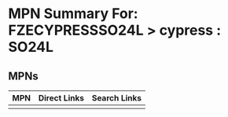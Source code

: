 



# MPN Summary For: FZECYPRESSSO24L > cypress : SO24L

## MPNs
  

|MPN|Direct Links|Search Links|
| :--- | :--- | :--- |
||||
